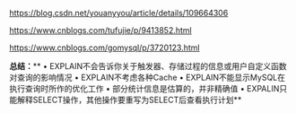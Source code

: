 https://blog.csdn.net/youanyyou/article/details/109664306

https://www.cnblogs.com/tufujie/p/9413852.html



https://www.cnblogs.com/gomysql/p/3720123.html

 **总结：****
• EXPLAIN不会告诉你关于触发器、存储过程的信息或用户自定义函数对查询的影响情况
• EXPLAIN不考虑各种Cache
• EXPLAIN不能显示MySQL在执行查询时所作的优化工作
• 部分统计信息是估算的，并非精确值
• EXPALIN只能解释SELECT操作，其他操作要重写为SELECT后查看执行计划** 